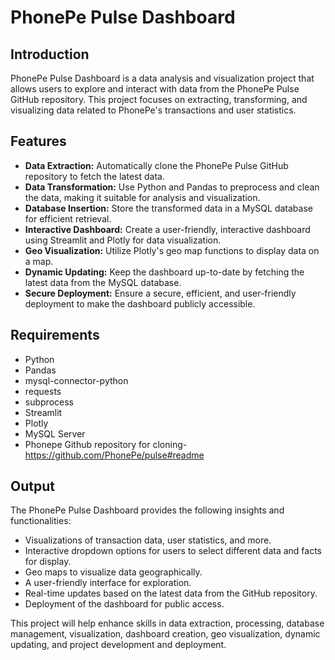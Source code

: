 # PhonePe Pulse Dashboard

## Introduction
PhonePe Pulse Dashboard is a data analysis and visualization project that allows users to explore and interact with data from the PhonePe Pulse GitHub repository. This project focuses on extracting, transforming, and visualizing data related to PhonePe's transactions and user statistics.

## Features
- **Data Extraction:** Automatically clone the PhonePe Pulse GitHub repository to fetch the latest data.
- **Data Transformation:** Use Python and Pandas to preprocess and clean the data, making it suitable for analysis and visualization.
- **Database Insertion:** Store the transformed data in a MySQL database for efficient retrieval.
- **Interactive Dashboard:** Create a user-friendly, interactive dashboard using Streamlit and Plotly for data visualization.
- **Geo Visualization:** Utilize Plotly's geo map functions to display data on a map.
- **Dynamic Updating:** Keep the dashboard up-to-date by fetching the latest data from the MySQL database.
- **Secure Deployment:** Ensure a secure, efficient, and user-friendly deployment to make the dashboard publicly accessible.

## Requirements
- Python
- Pandas
- mysql-connector-python
- requests
- subprocess
- Streamlit
- Plotly
- MySQL Server
- Phonepe Github repository for cloning- https://github.com/PhonePe/pulse#readme

## Output
The PhonePe Pulse Dashboard provides the following insights and functionalities:
- Visualizations of transaction data, user statistics, and more.
- Interactive dropdown options for users to select different data and facts for display.
- Geo maps to visualize data geographically.
- A user-friendly interface for exploration.
- Real-time updates based on the latest data from the GitHub repository.
- Deployment of the dashboard for public access.

This project will help enhance skills in data extraction, processing, database management, visualization, dashboard creation, geo visualization, dynamic updating, and project development and deployment.
